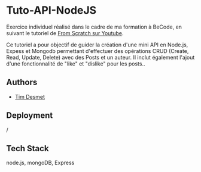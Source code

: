 # Tuto-API-NodeJS

Exercice individuel réalisé dans le cadre de ma formation à BeCode, en suivant le tutoriel de [From Scratch sur Youtube](https://www.youtube.com/watch?v=Iv4VIBEBHKk).

Ce tutoriel a pour objectif de guider la création d'une mini API en Node.js, Expess et Mongodb permettant d'effectuer des opérations CRUD (Create, Read, Update, Delete) avec des Posts et un auteur. Il inclut également l'ajout d'une fonctionnalité de "like" et "dislike" pour les posts..

## Authors

- [Tim Desmet](https://github.com/TimDesmet00)

## Deployment

/

## Tech Stack

node.js, mongoDB, Express

